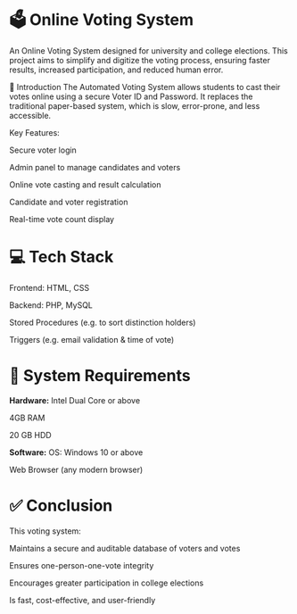 # 🗳️ Online Voting System
An Online Voting System designed for university and college elections. This project aims to simplify and digitize the voting process, ensuring faster results, increased participation, and reduced human error.

📌 Introduction
The Automated Voting System allows students to cast their votes online using a secure Voter ID and Password. It replaces the traditional paper-based system, which is slow, error-prone, and less accessible.

Key Features:

Secure voter login

Admin panel to manage candidates and voters

Online vote casting and result calculation

Candidate and voter registration

Real-time vote count display

# 💻 Tech Stack
Frontend: HTML, CSS

Backend: PHP, MySQL

Stored Procedures (e.g. to sort distinction holders)

Triggers (e.g. email validation & time of vote)

# 🧰 System Requirements
<b>Hardware:</b>
Intel Dual Core or above

4GB RAM

20 GB HDD

<b>Software:</b>
OS: Windows 10 or above

Web Browser (any modern browser)


# ✅ Conclusion
This voting system:

Maintains a secure and auditable database of voters and votes

Ensures one-person-one-vote integrity

Encourages greater participation in college elections

Is fast, cost-effective, and user-friendly
